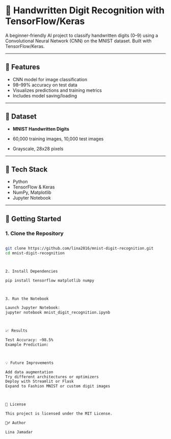 # 🧠 Handwritten Digit Recognition with TensorFlow/Keras


A beginner-friendly AI project to classify handwritten digits (0–9) using a Convolutional Neural Network (CNN) on the MNIST dataset. Built with TensorFlow/Keras.

---

## 📌 Features

- CNN model for image classification
- 98–99% accuracy on test data
- Visualizes predictions and training metrics
- Includes model saving/loading


---

## 📁 Dataset

- **MNIST Handwritten Digits**

- 60,000 training images, 10,000 test images
- Grayscale, 28x28 pixels

---

## 🧰 Tech Stack

- Python
- TensorFlow & Keras
- NumPy, Matplotlib
- Jupyter Notebook

---

## 🚀 Getting Started


### 1. Clone the Repository


```bash

git clone https://github.com/lina2016/mnist-digit-recognition.git
cd mnist-digit-recognition



2. Install Dependencies

pip install tensorflow matplotlib numpy



3. Run the Notebook

Launch Jupyter Notebook:
jupyter notebook mnist_digit_recognition.ipynb



📈 Results

Test Accuracy: ~98.5%
Example Prediction:



💡 Future Improvements

Add data augmentation
Try different architectures or optimizers
Deploy with Streamlit or Flask
Expand to Fashion MNIST or custom digit images



📜 License

This project is licensed under the MIT License.

🙋‍♂️ Author

Lina Jamadar

